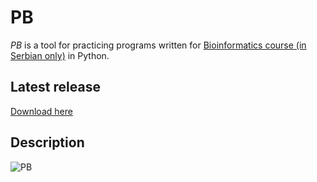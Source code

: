 # PB

*PB* is a tool for practicing programs written for [Bioinformatics course (in Serbian only)](http://www.bioinformatika.matf.bg.ac.rs/) in Python.

## Latest release

[Download here](https://github.com/theikeofficial/PB/releases/latest)

## Description

![PB](https://image.prntscr.com/image/6_0-3-eVQ0CFGUFyZPLQVw.png)
